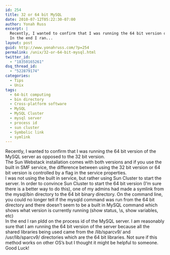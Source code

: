 ```yaml
---
id: 254
title: 32 or 64 bit MySQL
date: 2010-07-12T05:22:30-07:00
author: Yonah Russ
excerpt: |
  Recently, I wanted to confirm that I was running the 64 bit version of the MySQL server as opposed to the 32 bit version... one of my admins had made a symlink from the mysql/bin directory to the 64 bit binary directory. On the command line, you could no longer tell if the mysqld command was run from the 64 bit directory and there doesn't seem to be a built in MySQL command which shows what version is currently running (show status, \s, show variables, etc)
  In the end I ran...
layout: post
guid: http://www.yonahruss.com/?p=254
permalink: /unix/32-or-64-bit-mysql.html
twitter_id:
  - "18350165261"
dsq_thread_id:
  - "522879174"
categories:
  - Tips
  - Unix
tags:
  - 64-bit computing
  - bin directory
  - Cross-platform software
  - MySQL
  - MySQL Cluster
  - mysql server
  - process id
  - sun cluster
  - Symbolic link
  - symlink
---
```

Recently, I wanted to confirm that I was running the 64 bit version of the MySQL server as opposed to the 32 bit version.  
The Sun Webstack installation comes with both versions and if you use the built in SMF service, the difference between using the 32 bit version or 64 bit version is controlled by a flag in the service properties.  
I was not using the built in service, but rather using Sun Cluster to start the server. In order to convince Sun Cluster to start the 64 bit version (I&#8217;m sure there is a better way to do this), one of my admins had made a symlink from the mysql/bin directory to the 64 bit binary directory. On the command line, you could no longer tell if the mysqld command was run from the 64 bit directory and there doesn&#8217;t seem to be a built in MySQL command which shows what version is currently running (show status, \s, show variables, etc)  
In the end I ran pldd on the process id of the MySQL server. I am reasonably sure that I am running the 64 bit version of the server because all the shared libraries being used came from the /lib/sparcv9/ and /usr/lib/sparcv9/ directories which are the 64 bit libraries. Not sure if this method works on other OS&#8217;s but I thought it might be helpful to someone.  
Good Luck!